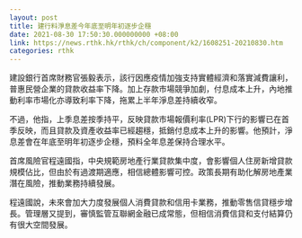 ```yaml
---
layout: post
title: 建行料淨息差今年底至明年初逐步企穩
date: 2021-08-30 17:50:30.000000000 +08:00
link: https://news.rthk.hk/rthk/ch/component/k2/1608251-20210830.htm
categories: rthk
---
```


建設銀行首席財務官張毅表示，該行因應疫情加強支持實體經濟和落實減費讓利，普惠民營企業的貸款收益率下降。加上存款市場競爭加劇，付息成本上升，內地推動利率市場化亦導致利率下降，拖累上半年淨息差持續收窄。

不過，他指，上季息差按季持平，反映貸款市場報價利率(LPR)下行的影響已在首季反映，而且貸款及資產收益率已經趨穩，抵銷付息成本上升的影響。他預計，淨息差會在年底至明年初逐步企穩，預料全年息差保持合理水平。

首席風險官程遠國指，中央規範房地產行業貸款集中度，會影響個人住房新增貸款規模佔比，但由於有過渡期適應，相信總體影響可控。政策長期有助化解房地產業潛在風險，推動業務持續發展。

程遠國說，未來會加大力度發展個人消費貸款和信用卡業務，推動零售信貸穩步增長。管理層又提到，審慎監管互聯網金融已成常態，但相信消費信貸和支付結算仍有很大空間發展。
